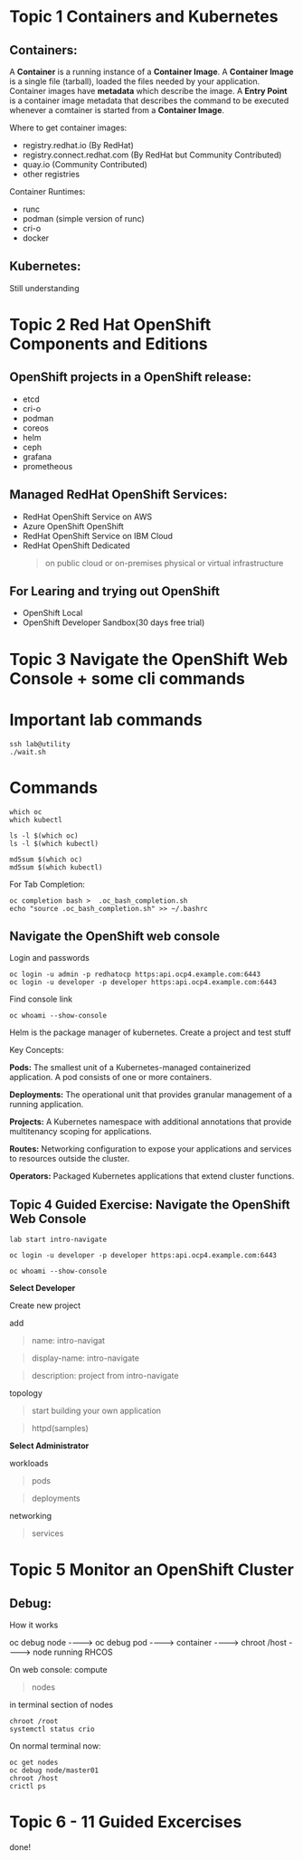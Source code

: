 # Topic 1 Containers and Kubernetes

## Containers:
A **Container** is a running instance of a **Container Image**.
A **Container Image** is a single file (tarball), loaded the files needed by your application. Container images have **metadata** which describe the image.
A **Entry Point** is a container image metadata that describes the command to be executed whenever a comtainer is started from a **Container Image**.

Where to get container images:
- registry.redhat.io (By RedHat)
- registry.connect.redhat.com (By RedHat but Community Contributed)
- quay.io (Community Contributed)
- other registries

Container Runtimes:
- runc
- podman (simple version of runc)
- cri-o
- docker

## Kubernetes:
Still understanding


# Topic 2 Red Hat OpenShift Components and Editions

## OpenShift projects in a OpenShift release:
- etcd
- cri-o
- podman
- coreos
- helm
- ceph
- grafana
- prometheous

## Managed RedHat OpenShift Services:
- RedHat OpenShift Service on AWS
- Azure OpenShift OpenShift
- RedHat OpenShift Service on IBM Cloud
- RedHat OpenShift Dedicated
  > on public cloud or on-premises physical or virtual infrastructure

## For Learing and trying out OpenShift
- OpenShift Local
- OpenShift Developer Sandbox(30 days free trial)

# Topic 3 Navigate the OpenShift Web Console + some cli commands

# Important lab commands
 ```
ssh lab@utility
./wait.sh
```

# Commands
```
which oc
which kubectl

ls -l $(which oc)
ls -l $(which kubectl)

md5sum $(which oc)
md5sum $(which kubectl)

```
For Tab Completion:
```
oc completion bash >  .oc_bash_completion.sh
echo "source .oc_bash_completion.sh" >> ~/.bashrc
```
## Navigate the OpenShift web console
Login and passwords
```
oc login -u admin -p redhatocp https:api.ocp4.example.com:6443
oc login -u developer -p developer https:api.ocp4.example.com:6443
```
Find console link
```
oc whoami --show-console
```

Helm is the package manager of kubernetes.
Create a project and test stuff

Key Concepts:

**Pods:** The smallest unit of a Kubernetes-managed containerized application. A pod consists of one or more containers.

**Deployments:** The operational unit that provides granular management of a running application.

**Projects:** A Kubernetes namespace with additional annotations that provide multitenancy scoping for applications.

**Routes:** Networking configuration to expose your applications and services to resources outside the cluster.

**Operators:** Packaged Kubernetes applications that extend cluster functions.

## Topic 4 Guided Exercise: Navigate the OpenShift Web Console
```
lab start intro-navigate

oc login -u developer -p developer https:api.ocp4.example.com:6443

oc whoami --show-console
```
**Select Developer**

Create new project

add

> name: intro-navigat

> display-name: intro-navigate

> description: project from intro-navigate


topology

> start building your own application

> httpd(samples)

**Select Administrator**

workloads

> pods

> deployments


networking

> services


# Topic 5 Monitor an OpenShift Cluster
## Debug:

How it works

oc debug node
---->
oc debug pod
---->
container
---->
chroot /host
---->
node running RHCOS

On web console:
compute
> nodes

in terminal section of nodes
```
chroot /root
systemctl status crio
```

On normal terminal now:
```
oc get nodes
oc debug node/master01
chroot /host
crictl ps
```

# Topic 6 - 11 Guided Excercises
done!

